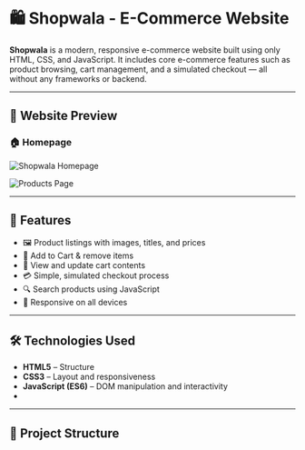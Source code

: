 # 🛍️ Shopwala - E-Commerce Website

**Shopwala** is a modern, responsive e-commerce website built using only HTML, CSS, and JavaScript. It includes core e-commerce features such as product browsing, cart management, and a simulated checkout — all without any frameworks or backend.

---

## 📸 Website Preview

### 🏠 Homepage
![Shopwala Homepage](<img width="1887" height="916" alt="image" src="https://github.com/user-attachments/assets/8869aea4-c6d3-4777-8563-48ecf554ce6d" />)

![Products Page](<img width="1880" height="915" alt="image" src="https://github.com/user-attachments/assets/70cddb68-f196-42f4-9141-51cd0fb35956" />)




---

## 🌟 Features

- 🖼️ Product listings with images, titles, and prices
- 🛒 Add to Cart & remove items
- 🧺 View and update cart contents
- 💳 Simple, simulated checkout process
- 🔍 Search products using JavaScript
- 📱 Responsive on all devices

---

## 🛠️ Technologies Used

- **HTML5** – Structure
- **CSS3** – Layout and responsiveness
- **JavaScript (ES6)** – DOM manipulation and interactivity
- 
---

## 📁 Project Structure


